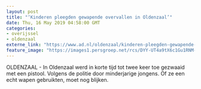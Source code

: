 ```yaml
---
layout: post
title: "‘Kinderen pleegden gewapende overvallen in Oldenzaal’"
date: Thu, 16 May 2019 04:58:00 GMT
categories: 
- overijssel 
- oldenzaal 
externe_link: "https://www.ad.nl/oldenzaal/kinderen-pleegden-gewapende-overvallen-in-oldenzaal~add362d3/"
feature_image: "https://images1.persgroep.net/rcs/DYY-UT4a9tX6c1Gu1RNM-gJ73lg/diocontent/147730866/_fitwidth/400/?appId=21791a8992982cd8da851550a453bd7f&quality=0.7"
---
```


OLDENZAAL - In Oldenzaal werd in korte tijd tot twee keer toe gezwaaid met een pistool. Volgens de politie door minderjarige jongens. Of ze een echt wapen gebruikten, moet nog blijken.
